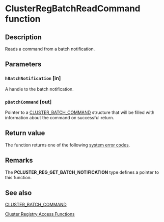 # ClusterRegBatchReadCommand function

## Description

Reads a command from a batch notification.

## Parameters

### `hBatchNotification` [in]

A handle to the batch notification.

### `pBatchCommand` [out]

Pointer to a [CLUSTER_BATCH_COMMAND](https://learn.microsoft.com/windows/desktop/api/clusapi/ns-clusapi-cluster_batch_command) structure
that will be filled with information about the command on successful return.

## Return value

The function returns one of the following
[system error codes](https://learn.microsoft.com/windows/desktop/Debug/system-error-codes).

## Remarks

The **PCLUSTER_REG_GET_BATCH_NOTIFICATION** type defines a pointer to this
function.

## See also

[CLUSTER_BATCH_COMMAND](https://learn.microsoft.com/windows/desktop/api/clusapi/ns-clusapi-cluster_batch_command)

[Cluster Registry Access Functions](https://learn.microsoft.com/previous-versions/windows/desktop/mscs/cluster-registry-access-functions)